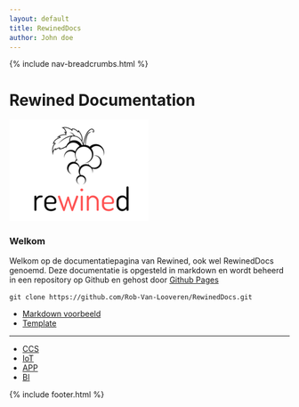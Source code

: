 ```yaml
---
layout: default
title: RewinedDocs
author: John doe
---
```


{% include nav-breadcrumbs.html %}

# Rewined Documentation
![Rewined](media/logo/rewined_logo_s.png)

### Welkom

Welkom op de documentatiepagina van Rewined, ook wel RewinedDocs genoemd.
Deze documentatie is opgesteld in markdown en wordt beheerd in een repository op Github en gehost door
[Github Pages](https://rob-van-looveren.github.io/RewinedDocs/)

```
git clone https://github.com/Rob-Van-Looveren/RewinedDocs.git
```
* [Markdown voorbeeld](markdown.md)
* [Template](template.md)

----

* [CCS](CCS/)
* [IoT](IoT/)
* [APP](APP/)
* [BI](BI/)

     
{% include footer.html %}
